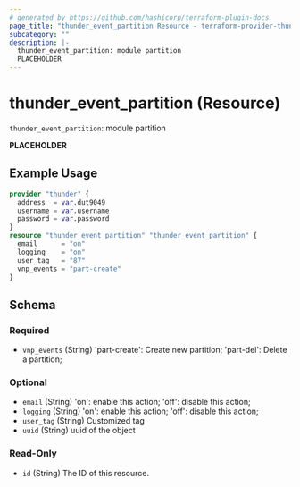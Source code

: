 ```yaml
---
# generated by https://github.com/hashicorp/terraform-plugin-docs
page_title: "thunder_event_partition Resource - terraform-provider-thunder"
subcategory: ""
description: |-
  thunder_event_partition: module partition
  PLACEHOLDER
---
```


# thunder_event_partition (Resource)

`thunder_event_partition`: module partition

__PLACEHOLDER__

## Example Usage

```terraform
provider "thunder" {
  address  = var.dut9049
  username = var.username
  password = var.password
}
resource "thunder_event_partition" "thunder_event_partition" {
  email      = "on"
  logging    = "on"
  user_tag   = "87"
  vnp_events = "part-create"
}
```

<!-- schema generated by tfplugindocs -->
## Schema

### Required

- `vnp_events` (String) 'part-create': Create new partition; 'part-del': Delete a partition;

### Optional

- `email` (String) 'on': enable this action; 'off': disable this action;
- `logging` (String) 'on': enable this action; 'off': disable this action;
- `user_tag` (String) Customized tag
- `uuid` (String) uuid of the object

### Read-Only

- `id` (String) The ID of this resource.


